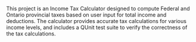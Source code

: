 This project is an Income Tax Calculator designed to compute Federal and Ontario provincial taxes based on user input for total income and deductions. The calculator provides accurate tax calculations for various income levels, and includes a QUnit test suite to verify the correctness of the tax calculations.